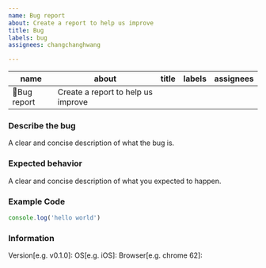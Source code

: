```yaml
---
name: Bug report
about: Create a report to help us improve
title: Bug
labels: bug
assignees: changchanghwang

---
```


|name|about|title|labels|assignees|
|--|--|--|--|--|
|💩Bug report|Create a report to help us improve||||

### Describe the bug 
A clear and concise description of what the bug is.

### Expected behavior 
A clear and concise description of what you expected to happen.

### Example Code
```ts
console.log('hello world')
```

### Information
Version[e.g. v0.1.0]:
OS[e.g. iOS]:
Browser[e.g. chrome 62]:
